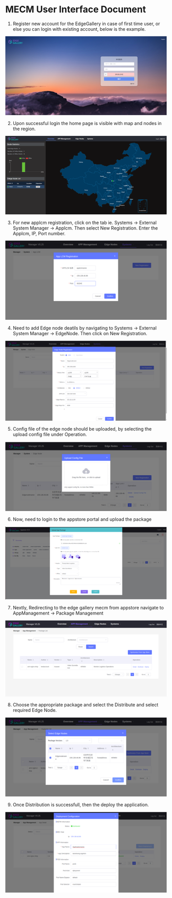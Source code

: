 MECM User Interface Document
====================

1. Register new account for the EdgeGallery in case of first time user, or else you can login 
with existing account, below is the example.

![.](/uploads/images/2020/0924/account-Regisration.png "account-Regisration.png")

2. Upon successful login the home page is visible with map and nodes in the region. 

![.](/uploads/images/2021/cor2020/open-applcm.png "open-applcm.png")

3. For new applcm registration, click on the tab ie. Systems -> External System Manager -> Applcm.
Then select New Registration. Enter the Applcm, IP, Port number. 

![.](/uploads/images/2021/cor2020/applcm-registration.png "applcm-registration.png")

4. Need to add Edge node deatils by navigating to Systems -> External System Manager -> EdgeNode. 
Then click on New Registration.

![.](/uploads/images/2021/cor2020/edge-node-registration.png "edge-node-registration.png")

5. Config file of the edge node should be uploaded, by selecting the upload config file under Operation.

![.](/uploads/images/2021/cor2020/upload-config.png "upload-config.png")

6. Now, need to login to the appstore portal and upload the package 

![.](/uploads/images/2021/cor2020/upload-package.png "upload-package.png")

7. Nextly, Redirecting to the edge gallery mecm from appstore  navigate to 
AppManagement -> Package Management 

![.](/uploads/images/2021/cor2020/distribute-package.png "distribute-package.png")

8. Choose the appropriate package and select the Distribute and select required Edge Node.

![.](/uploads/images/2021/cor2020/distribute-edge-node.png "distribute-edge-node.png")

9. Once Distribution is successfull, then the deploy the application.

![.](/uploads/images/2021/cor2020/deploy.png "deploy.png")



 
